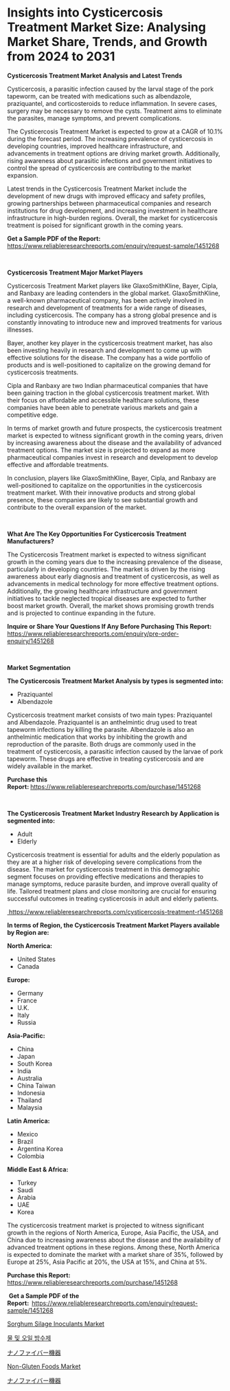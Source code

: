 <p><h1>Insights into Cysticercosis Treatment Market Size: Analysing Market Share, Trends, and Growth from 2024 to 2031</h1></p><p><strong>Cysticercosis Treatment Market Analysis and Latest Trends</strong></p>
<p><p>Cysticercosis, a parasitic infection caused by the larval stage of the pork tapeworm, can be treated with medications such as albendazole, praziquantel, and corticosteroids to reduce inflammation. In severe cases, surgery may be necessary to remove the cysts. Treatment aims to eliminate the parasites, manage symptoms, and prevent complications.</p><p>The Cysticercosis Treatment Market is expected to grow at a CAGR of 10.1% during the forecast period. The increasing prevalence of cysticercosis in developing countries, improved healthcare infrastructure, and advancements in treatment options are driving market growth. Additionally, rising awareness about parasitic infections and government initiatives to control the spread of cysticercosis are contributing to the market expansion.</p><p>Latest trends in the Cysticercosis Treatment Market include the development of new drugs with improved efficacy and safety profiles, growing partnerships between pharmaceutical companies and research institutions for drug development, and increasing investment in healthcare infrastructure in high-burden regions. Overall, the market for cysticercosis treatment is poised for significant growth in the coming years.</p></p>
<p><strong>Get a Sample PDF of the Report:&nbsp;</strong> <a href="https://www.reliableresearchreports.com/enquiry/request-sample/1451268">https://www.reliableresearchreports.com/enquiry/request-sample/1451268</a></p>
<p>&nbsp;</p>
<p><strong>Cysticercosis Treatment Major Market Players</strong></p>
<p><p>Cysticercosis Treatment Market players like GlaxoSmithKline, Bayer, Cipla, and Ranbaxy are leading contenders in the global market. GlaxoSmithKline, a well-known pharmaceutical company, has been actively involved in research and development of treatments for a wide range of diseases, including cysticercosis. The company has a strong global presence and is constantly innovating to introduce new and improved treatments for various illnesses.</p><p>Bayer, another key player in the cysticercosis treatment market, has also been investing heavily in research and development to come up with effective solutions for the disease. The company has a wide portfolio of products and is well-positioned to capitalize on the growing demand for cysticercosis treatments.</p><p>Cipla and Ranbaxy are two Indian pharmaceutical companies that have been gaining traction in the global cysticercosis treatment market. With their focus on affordable and accessible healthcare solutions, these companies have been able to penetrate various markets and gain a competitive edge.</p><p>In terms of market growth and future prospects, the cysticercosis treatment market is expected to witness significant growth in the coming years, driven by increasing awareness about the disease and the availability of advanced treatment options. The market size is projected to expand as more pharmaceutical companies invest in research and development to develop effective and affordable treatments.</p><p>In conclusion, players like GlaxoSmithKline, Bayer, Cipla, and Ranbaxy are well-positioned to capitalize on the opportunities in the cysticercosis treatment market. With their innovative products and strong global presence, these companies are likely to see substantial growth and contribute to the overall expansion of the market.</p></p>
<p>&nbsp;</p>
<p><strong>What Are The Key Opportunities For Cysticercosis Treatment Manufacturers?</strong></p>
<p><p>The Cysticercosis Treatment market is expected to witness significant growth in the coming years due to the increasing prevalence of the disease, particularly in developing countries. The market is driven by the rising awareness about early diagnosis and treatment of cysticercosis, as well as advancements in medical technology for more effective treatment options. Additionally, the growing healthcare infrastructure and government initiatives to tackle neglected tropical diseases are expected to further boost market growth. Overall, the market shows promising growth trends and is projected to continue expanding in the future.</p></p>
<p><strong>Inquire or Share Your Questions If Any Before Purchasing This Report:</strong> <a href="https://www.reliableresearchreports.com/enquiry/pre-order-enquiry/1451268">https://www.reliableresearchreports.com/enquiry/pre-order-enquiry/1451268</a></p>
<p>&nbsp;</p>
<p><strong>Market Segmentation</strong></p>
<p><strong>The Cysticercosis Treatment Market Analysis by types is segmented into:</strong></p>
<p><ul><li>Praziquantel</li><li>Albendazole</li></ul></p>
<p><p>Cysticercosis treatment market consists of two main types: Praziquantel and Albendazole. Praziquantel is an anthelmintic drug used to treat tapeworm infections by killing the parasite. Albendazole is also an anthelmintic medication that works by inhibiting the growth and reproduction of the parasite. Both drugs are commonly used in the treatment of cysticercosis, a parasitic infection caused by the larvae of pork tapeworm. These drugs are effective in treating cysticercosis and are widely available in the market.</p></p>
<p><strong>Purchase this Report:&nbsp;</strong><a href="https://www.reliableresearchreports.com/purchase/1451268">https://www.reliableresearchreports.com/purchase/1451268</a></p>
<p>&nbsp;</p>
<p><strong>The Cysticercosis Treatment Market Industry Research by Application is segmented into:</strong></p>
<p><ul><li>Adult</li><li>Elderly</li></ul></p>
<p><p>Cysticercosis treatment is essential for adults and the elderly population as they are at a higher risk of developing severe complications from the disease. The market for cysticercosis treatment in this demographic segment focuses on providing effective medications and therapies to manage symptoms, reduce parasite burden, and improve overall quality of life. Tailored treatment plans and close monitoring are crucial for ensuring successful outcomes in treating cysticercosis in adult and elderly patients.</p></p>
<p><a href="https://www.reliableresearchreports.com/cysticercosis-treatment-r1451268">&nbsp;https://www.reliableresearchreports.com/cysticercosis-treatment-r1451268</a></p>
<p><strong>In terms of Region, the Cysticercosis Treatment Market Players available by Region are:</strong></p>
<p>
    <p> <strong> North America: </strong>
        <ul>
            <li>United States</li>
            <li>Canada</li>
        </ul>
        </p> 
    <p> <strong> Europe: </strong>
        <ul>
            <li>Germany</li>
            <li>France</li>
            <li>U.K.</li>
            <li>Italy</li>
            <li>Russia</li>
        </ul>
        </p> 
    <p> <strong> Asia-Pacific: </strong>
        <ul>
            <li>China</li>
            <li>Japan</li>
            <li>South Korea</li>
            <li>India</li>
            <li>Australia</li>
            <li>China Taiwan</li>
            <li>Indonesia</li>
            <li>Thailand</li>
            <li>Malaysia</li>
        </ul>
        </p> 
    <p> <strong> Latin America: </strong>
        <ul>
            <li>Mexico</li>
            <li>Brazil</li>
            <li>Argentina Korea</li>
            <li>Colombia</li>
        </ul>
        </p> 
    <p> <strong> Middle East & Africa: </strong>
        <ul>
            <li>Turkey</li>
            <li>Saudi</li>
            <li>Arabia</li>
            <li>UAE</li>
            <li>Korea</li>
        </ul>
    </p>
    </p>
<p><p>The cysticercosis treatment market is projected to witness significant growth in the regions of North America, Europe, Asia Pacific, the USA, and China due to increasing awareness about the disease and the availability of advanced treatment options in these regions. Among these, North America is expected to dominate the market with a market share of 35%, followed by Europe at 25%, Asia Pacific at 20%, the USA at 15%, and China at 5%.</p></p>
<p><strong>Purchase this Report: </strong><a href="https://www.reliableresearchreports.com/purchase/1451268">https://www.reliableresearchreports.com/purchase/1451268</a></p>
<p>&nbsp;<strong>Get a Sample PDF of the Report:&nbsp;&nbsp;</strong><a href="https://www.reliableresearchreports.com/enquiry/request-sample/1451268">https://www.reliableresearchreports.com/enquiry/request-sample/1451268</a></p>
<p><strong></strong></p>
<p><p><a href="https://www.linkedin.com/pulse/in-depth-analysis-global-sorghum-silage-inoculants-market-1sl8c?trackingId=eMI23xKYImybwHRIuknIEg%3D%3D">Sorghum Silage Inoculants Market</a></p><p><a href="https://github.com/durgin521/Market-Research-Report-List-2/blob/main/1954482179085.md">물 및 오일 방수제</a></p><p><a href="https://github.com/BoydYundt1/Market-Research-Report-List-1/blob/main/4134128165928.md">ナノファイバー機器</a></p><p><a href="https://www.linkedin.com/pulse/global-non-gluten-foods-market-size-expected-experience-cagr-jradc?trackingId=CPlUEn9t95O14hyDUEq9RQ%3D%3D">Non-Gluten Foods Market</a></p><p><a href="https://github.com/dathomson6534/Market-Research-Report-List-2/blob/main/3060170165927.md">ナノファイバー機器</a></p></p>